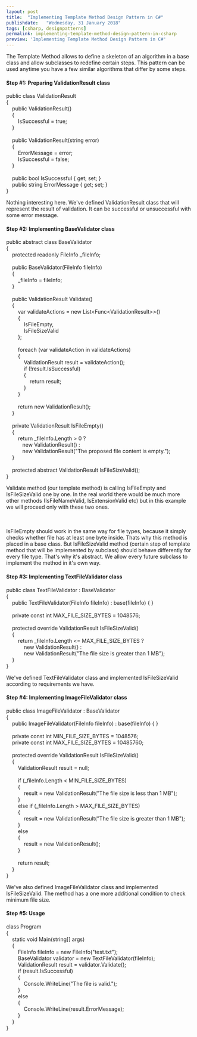 ```yaml
---
layout: post
title:  "Implementing Template Method Design Pattern in C#"
publishdate:   "Wednesday, 31 January 2018"
tags: [csharp, designpatterns]
permalink: implementing-template-method-design-pattern-in-csharp
preview: 'Implementing Template Method Design Pattern in C#'
---
```

<p>
The Template Method allows to define a skeleton of an algorithm in a base class and allow subclasses to redefine certain steps. This pattern can be used anytime you have a few similar algorithms that differ by some steps.
</p>

<h4>Step #1: Preparing ValidationResult class</h4>
<div class="code">
<span class="Modifier">public</span>&nbsp;<span class="ReferenceType">class</span>&nbsp;ValidationResult<br />
{<br />
&nbsp;&nbsp;&nbsp;&nbsp;<span class="Modifier">public</span>&nbsp;ValidationResult()<br />
&nbsp;&nbsp;&nbsp;&nbsp;{<br />
&nbsp;&nbsp;&nbsp;&nbsp;&nbsp;&nbsp;&nbsp;&nbsp;IsSuccessful&nbsp;=&nbsp;<span class="Keyword">true</span>;<br />
&nbsp;&nbsp;&nbsp;&nbsp;}<br />
<br />
&nbsp;&nbsp;&nbsp;&nbsp;<span class="Modifier">public</span>&nbsp;ValidationResult(<span class="ReferenceType">string</span>&nbsp;error)<br />
&nbsp;&nbsp;&nbsp;&nbsp;{<br />
&nbsp;&nbsp;&nbsp;&nbsp;&nbsp;&nbsp;&nbsp;&nbsp;ErrorMessage&nbsp;=&nbsp;error;<br />
&nbsp;&nbsp;&nbsp;&nbsp;&nbsp;&nbsp;&nbsp;&nbsp;IsSuccessful&nbsp;=&nbsp;<span class="Keyword">false</span>;<br />
&nbsp;&nbsp;&nbsp;&nbsp;}<br />
<br />
&nbsp;&nbsp;&nbsp;&nbsp;<span class="Modifier">public</span>&nbsp;<span class="ValueType">bool</span>&nbsp;IsSuccessful&nbsp;{&nbsp;get;&nbsp;set;&nbsp;}<br />
&nbsp;&nbsp;&nbsp;&nbsp;<span class="Modifier">public</span>&nbsp;<span class="ReferenceType">string</span>&nbsp;ErrorMessage&nbsp;{&nbsp;get;&nbsp;set;&nbsp;}<br />
}
</div>
<p>
Nothing interesting here. We've defined ValidationResult class that will represent the result of validation. It can be successful or unsuccessful with some error message.
</p>


<h4>Step #2: Implementing BaseValidator class</h4>
<div class="code">
<span class="Modifier">public</span>&nbsp;<span class="Modifier">abstract</span>&nbsp;<span class="ReferenceType">class</span>&nbsp;BaseValidator<br />
{<br />
&nbsp;&nbsp;&nbsp;&nbsp;<span class="Modifier">protected</span>&nbsp;<span class="Modifier">readonly</span>&nbsp;FileInfo&nbsp;_fileInfo;<br />
<br />
&nbsp;&nbsp;&nbsp;&nbsp;<span class="Modifier">public</span>&nbsp;BaseValidator(FileInfo&nbsp;fileInfo)<br />
&nbsp;&nbsp;&nbsp;&nbsp;{&nbsp;&nbsp;&nbsp;&nbsp;&nbsp;&nbsp;&nbsp;&nbsp;<br />
&nbsp;&nbsp;&nbsp;&nbsp;&nbsp;&nbsp;&nbsp;&nbsp;_fileInfo&nbsp;=&nbsp;fileInfo;&nbsp;&nbsp;&nbsp;&nbsp;&nbsp;&nbsp;&nbsp;&nbsp;&nbsp;&nbsp;&nbsp;<br />
&nbsp;&nbsp;&nbsp;&nbsp;}<br />
<br />
&nbsp;&nbsp;&nbsp;&nbsp;<span class="Modifier">public</span>&nbsp;ValidationResult&nbsp;Validate()<br />
&nbsp;&nbsp;&nbsp;&nbsp;{<br />
&nbsp;&nbsp;&nbsp;&nbsp;&nbsp;&nbsp;&nbsp;&nbsp;<span class="Linq">var</span>&nbsp;validateActions&nbsp;=&nbsp;<span class="Keyword">new</span>&nbsp;List&lt;Func&lt;ValidationResult&gt;&gt;()<br />
&nbsp;&nbsp;&nbsp;&nbsp;&nbsp;&nbsp;&nbsp;&nbsp;{<br />
&nbsp;&nbsp;&nbsp;&nbsp;&nbsp;&nbsp;&nbsp;&nbsp;&nbsp;&nbsp;&nbsp;&nbsp;IsFileEmpty,<br />
&nbsp;&nbsp;&nbsp;&nbsp;&nbsp;&nbsp;&nbsp;&nbsp;&nbsp;&nbsp;&nbsp;&nbsp;IsFileSizeValid<br />
&nbsp;&nbsp;&nbsp;&nbsp;&nbsp;&nbsp;&nbsp;&nbsp;};<br />
<br />
&nbsp;&nbsp;&nbsp;&nbsp;&nbsp;&nbsp;&nbsp;&nbsp;<span class="Statement">foreach</span>&nbsp;(<span class="Linq">var</span>&nbsp;validateAction&nbsp;<span class="Statement">in</span>&nbsp;validateActions)<br />
&nbsp;&nbsp;&nbsp;&nbsp;&nbsp;&nbsp;&nbsp;&nbsp;{<br />
&nbsp;&nbsp;&nbsp;&nbsp;&nbsp;&nbsp;&nbsp;&nbsp;&nbsp;&nbsp;&nbsp;&nbsp;ValidationResult&nbsp;result&nbsp;=&nbsp;validateAction();<br />
&nbsp;&nbsp;&nbsp;&nbsp;&nbsp;&nbsp;&nbsp;&nbsp;&nbsp;&nbsp;&nbsp;&nbsp;<span class="Statement">if</span>&nbsp;(!result.IsSuccessful)<br />
&nbsp;&nbsp;&nbsp;&nbsp;&nbsp;&nbsp;&nbsp;&nbsp;&nbsp;&nbsp;&nbsp;&nbsp;{<br />
&nbsp;&nbsp;&nbsp;&nbsp;&nbsp;&nbsp;&nbsp;&nbsp;&nbsp;&nbsp;&nbsp;&nbsp;&nbsp;&nbsp;&nbsp;&nbsp;<span class="Statement">return</span>&nbsp;result;<br />
&nbsp;&nbsp;&nbsp;&nbsp;&nbsp;&nbsp;&nbsp;&nbsp;&nbsp;&nbsp;&nbsp;&nbsp;}<br />
&nbsp;&nbsp;&nbsp;&nbsp;&nbsp;&nbsp;&nbsp;&nbsp;}<br />
<br />
&nbsp;&nbsp;&nbsp;&nbsp;&nbsp;&nbsp;&nbsp;&nbsp;<span class="Statement">return</span>&nbsp;<span class="Keyword">new</span>&nbsp;ValidationResult();<br />
&nbsp;&nbsp;&nbsp;&nbsp;}<br />
<br />
&nbsp;&nbsp;&nbsp;&nbsp;<span class="Modifier">private</span>&nbsp;ValidationResult&nbsp;IsFileEmpty()<br />
&nbsp;&nbsp;&nbsp;&nbsp;{<br />
&nbsp;&nbsp;&nbsp;&nbsp;&nbsp;&nbsp;&nbsp;&nbsp;<span class="Statement">return</span>&nbsp;_fileInfo.Length&nbsp;&gt;&nbsp;0&nbsp;?&nbsp;<br />
&nbsp;&nbsp;&nbsp;&nbsp;&nbsp;&nbsp;&nbsp;&nbsp;&nbsp;&nbsp;&nbsp;<span class="Keyword">new</span>&nbsp;ValidationResult()&nbsp;:&nbsp;<br />
&nbsp;&nbsp;&nbsp;&nbsp;&nbsp;&nbsp;&nbsp;&nbsp;&nbsp;&nbsp;&nbsp;<span class="Keyword">new</span>&nbsp;ValidationResult(<span class="String">"The&nbsp;proposed&nbsp;file&nbsp;content&nbsp;is&nbsp;empty."</span>);<br />
&nbsp;&nbsp;&nbsp;&nbsp;}<br />
<br />
&nbsp;&nbsp;&nbsp;&nbsp;<span class="Modifier">protected</span>&nbsp;<span class="Modifier">abstract</span>&nbsp;ValidationResult&nbsp;IsFileSizeValid();<br />
}
</div>
<p>
Validate method (our template method) is calling IsFileEmpty and IsFileSizeValid one by one. In the real world there would be much more other methods (IsFileNameValid, IsExtensionValid etc) but in this example we will proceed only with these two ones.

<br/><br/>IsFileEmpty should work in the same way for file types, because it simply checks whether file has at least one byte inside. Thats why this method is placed in a base class. But IsFileSizeValid method (certain step of template method that will be implemented by subclass) should behave differently for every file type. That's why it's abstract. We allow every future subclass to implement the method in it's own way.
</p>

<h4>Step #3: Implementing TextFileValidator class</h4>
<div class="code">
<span class="Modifier">public</span>&nbsp;<span class="ReferenceType">class</span>&nbsp;TextFileValidator&nbsp;:&nbsp;BaseValidator<br />
{<br />
&nbsp;&nbsp;&nbsp;&nbsp;<span class="Modifier">public</span>&nbsp;TextFileValidator(FileInfo&nbsp;fileInfo)&nbsp;:&nbsp;<span class="Keyword">base</span>(fileInfo)&nbsp;{&nbsp;}<br />
<br />
&nbsp;&nbsp;&nbsp;&nbsp;<span class="Modifier">private</span>&nbsp;<span class="Modifier">const</span>&nbsp;<span class="ValueType">int</span>&nbsp;MAX_FILE_SIZE_BYTES&nbsp;=&nbsp;1048576;<br />
<br />
&nbsp;&nbsp;&nbsp;&nbsp;<span class="Modifier">protected</span>&nbsp;<span class="Modifier">override</span>&nbsp;ValidationResult&nbsp;IsFileSizeValid()<br />
&nbsp;&nbsp;&nbsp;&nbsp;{<br />
&nbsp;&nbsp;&nbsp;&nbsp;&nbsp;&nbsp;&nbsp;&nbsp;<span class="Statement">return</span>&nbsp;_fileInfo.Length&nbsp;&lt;=&nbsp;MAX_FILE_SIZE_BYTES&nbsp;?<br />
&nbsp;&nbsp;&nbsp;&nbsp;&nbsp;&nbsp;&nbsp;&nbsp;&nbsp;&nbsp;&nbsp;&nbsp;<span class="Keyword">new</span>&nbsp;ValidationResult()&nbsp;:<br />
&nbsp;&nbsp;&nbsp;&nbsp;&nbsp;&nbsp;&nbsp;&nbsp;&nbsp;&nbsp;&nbsp;&nbsp;<span class="Keyword">new</span>&nbsp;ValidationResult(<span class="String">"The&nbsp;file&nbsp;size&nbsp;is&nbsp;greater&nbsp;than&nbsp;1&nbsp;MB"</span>);<br />
&nbsp;&nbsp;&nbsp;&nbsp;}<br />
}
</div>
<p>
We've defined TextFileValidator class and implemented IsFileSizeValid according to requirements we have.
</p>

<h4>Step #4: Implementing ImageFileValidator class</h4>
<div class="code">
<span class="Modifier">public</span>&nbsp;<span class="ReferenceType">class</span>&nbsp;ImageFileValidator&nbsp;:&nbsp;BaseValidator<br />
{<br />
&nbsp;&nbsp;&nbsp;&nbsp;<span class="Modifier">public</span>&nbsp;ImageFileValidator(FileInfo&nbsp;fileInfo)&nbsp;:&nbsp;<span class="Keyword">base</span>(fileInfo)&nbsp;{&nbsp;}<br />
<br />
&nbsp;&nbsp;&nbsp;&nbsp;<span class="Modifier">private</span>&nbsp;<span class="Modifier">const</span>&nbsp;<span class="ValueType">int</span>&nbsp;MIN_FILE_SIZE_BYTES&nbsp;=&nbsp;1048576;<br />
&nbsp;&nbsp;&nbsp;&nbsp;<span class="Modifier">private</span>&nbsp;<span class="Modifier">const</span>&nbsp;<span class="ValueType">int</span>&nbsp;MAX_FILE_SIZE_BYTES&nbsp;=&nbsp;10485760;<br />
&nbsp;&nbsp;&nbsp;&nbsp;<br />
&nbsp;&nbsp;&nbsp;&nbsp;<span class="Modifier">protected</span>&nbsp;<span class="Modifier">override</span>&nbsp;ValidationResult&nbsp;IsFileSizeValid()<br />
&nbsp;&nbsp;&nbsp;&nbsp;{<br />
&nbsp;&nbsp;&nbsp;&nbsp;&nbsp;&nbsp;&nbsp;&nbsp;ValidationResult&nbsp;result&nbsp;=&nbsp;<span class="Keyword">null</span>;<br />
<br />
&nbsp;&nbsp;&nbsp;&nbsp;&nbsp;&nbsp;&nbsp;&nbsp;<span class="Statement">if</span>&nbsp;(_fileInfo.Length&nbsp;&lt;&nbsp;MIN_FILE_SIZE_BYTES)<br />
&nbsp;&nbsp;&nbsp;&nbsp;&nbsp;&nbsp;&nbsp;&nbsp;{<br />
&nbsp;&nbsp;&nbsp;&nbsp;&nbsp;&nbsp;&nbsp;&nbsp;&nbsp;&nbsp;&nbsp;&nbsp;result&nbsp;=&nbsp;<span class="Keyword">new</span>&nbsp;ValidationResult(<span class="String">"The&nbsp;file&nbsp;size&nbsp;is&nbsp;less&nbsp;than&nbsp;1&nbsp;MB"</span>);<br />
&nbsp;&nbsp;&nbsp;&nbsp;&nbsp;&nbsp;&nbsp;&nbsp;}<br />
&nbsp;&nbsp;&nbsp;&nbsp;&nbsp;&nbsp;&nbsp;&nbsp;<span class="Statement">else</span>&nbsp;<span class="Statement">if</span>&nbsp;(_fileInfo.Length&nbsp;&gt;&nbsp;MAX_FILE_SIZE_BYTES)<br />
&nbsp;&nbsp;&nbsp;&nbsp;&nbsp;&nbsp;&nbsp;&nbsp;{<br />
&nbsp;&nbsp;&nbsp;&nbsp;&nbsp;&nbsp;&nbsp;&nbsp;&nbsp;&nbsp;&nbsp;&nbsp;result&nbsp;=&nbsp;<span class="Keyword">new</span>&nbsp;ValidationResult(<span class="String">"The&nbsp;file&nbsp;size&nbsp;is&nbsp;greater&nbsp;than&nbsp;1&nbsp;MB"</span>);<br />
&nbsp;&nbsp;&nbsp;&nbsp;&nbsp;&nbsp;&nbsp;&nbsp;}<br />
&nbsp;&nbsp;&nbsp;&nbsp;&nbsp;&nbsp;&nbsp;&nbsp;<span class="Statement">else</span><br />
&nbsp;&nbsp;&nbsp;&nbsp;&nbsp;&nbsp;&nbsp;&nbsp;{<br />
&nbsp;&nbsp;&nbsp;&nbsp;&nbsp;&nbsp;&nbsp;&nbsp;&nbsp;&nbsp;&nbsp;&nbsp;result&nbsp;=&nbsp;<span class="Keyword">new</span>&nbsp;ValidationResult();<br />
&nbsp;&nbsp;&nbsp;&nbsp;&nbsp;&nbsp;&nbsp;&nbsp;}<br />
<br />
&nbsp;&nbsp;&nbsp;&nbsp;&nbsp;&nbsp;&nbsp;&nbsp;<span class="Statement">return</span>&nbsp;result;<br />
&nbsp;&nbsp;&nbsp;&nbsp;}<br />
}
</div>
<p>
  We've also defined ImageFileValidator class and implemented IsFileSizeValid. The method has a one more additional condition to check minimum file size.
 </p>

<h4>Step #5: Usage</h4>
<div class="code">
<span class="ReferenceType">class</span>&nbsp;Program<br />
{<br />
&nbsp;&nbsp;&nbsp;&nbsp;<span class="Modifier">static</span>&nbsp;<span class="ValueType">void</span>&nbsp;Main(<span class="ReferenceType">string</span>[]&nbsp;args)<br />
&nbsp;&nbsp;&nbsp;&nbsp;{<br />
&nbsp;&nbsp;&nbsp;&nbsp;&nbsp;&nbsp;&nbsp;&nbsp;FileInfo&nbsp;fileInfo&nbsp;=&nbsp;<span class="Keyword">new</span>&nbsp;FileInfo(<span class="String">"test.txt"</span>);<br />
&nbsp;&nbsp;&nbsp;&nbsp;&nbsp;&nbsp;&nbsp;&nbsp;BaseValidator&nbsp;validator&nbsp;=&nbsp;<span class="Keyword">new</span>&nbsp;TextFileValidator(fileInfo);<br />
&nbsp;&nbsp;&nbsp;&nbsp;&nbsp;&nbsp;&nbsp;&nbsp;ValidationResult&nbsp;result&nbsp;=&nbsp;validator.Validate();<br />
&nbsp;&nbsp;&nbsp;&nbsp;&nbsp;&nbsp;&nbsp;&nbsp;<span class="Statement">if</span>&nbsp;(result.IsSuccessful)<br />
&nbsp;&nbsp;&nbsp;&nbsp;&nbsp;&nbsp;&nbsp;&nbsp;{<br />
&nbsp;&nbsp;&nbsp;&nbsp;&nbsp;&nbsp;&nbsp;&nbsp;&nbsp;&nbsp;&nbsp;&nbsp;Console.WriteLine(<span class="String">"The&nbsp;file&nbsp;is&nbsp;valid."</span>);<br />
&nbsp;&nbsp;&nbsp;&nbsp;&nbsp;&nbsp;&nbsp;&nbsp;}<br />
&nbsp;&nbsp;&nbsp;&nbsp;&nbsp;&nbsp;&nbsp;&nbsp;<span class="Statement">else</span><br />
&nbsp;&nbsp;&nbsp;&nbsp;&nbsp;&nbsp;&nbsp;&nbsp;{<br />
&nbsp;&nbsp;&nbsp;&nbsp;&nbsp;&nbsp;&nbsp;&nbsp;&nbsp;&nbsp;&nbsp;&nbsp;Console.WriteLine(result.ErrorMessage);<br />
&nbsp;&nbsp;&nbsp;&nbsp;&nbsp;&nbsp;&nbsp;&nbsp;}<br />
&nbsp;&nbsp;&nbsp;&nbsp;}<br />
}
</div>
